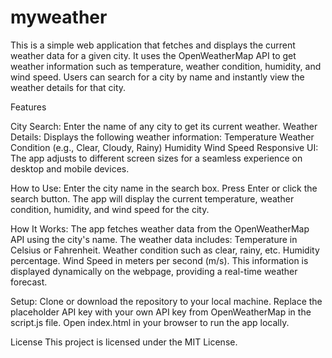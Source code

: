 # myweather


This is a simple web application that fetches and displays the current weather data for a given city. It uses the OpenWeatherMap API to get weather information such as temperature, weather condition, humidity, and wind speed. Users can search for a city by name and instantly view the weather details for that city.

Features

City Search: Enter the name of any city to get its current weather.
Weather Details: Displays the following weather information:
Temperature
Weather Condition (e.g., Clear, Cloudy, Rainy)
Humidity
Wind Speed
Responsive UI: The app adjusts to different screen sizes for a seamless experience on desktop and mobile devices.

How to Use:
Enter the city name in the search box.
Press Enter or click the search button.
The app will display the current temperature, weather condition, humidity, and wind speed for the city.

How It Works:
The app fetches weather data from the OpenWeatherMap API using the city's name.
The weather data includes:
Temperature in Celsius or Fahrenheit.
Weather condition such as clear, rainy, etc.
Humidity percentage.
Wind Speed in meters per second (m/s).
This information is displayed dynamically on the webpage, providing a real-time weather forecast.


Setup:
Clone or download the repository to your local machine.
Replace the placeholder API key with your own API key from OpenWeatherMap in the script.js file.
Open index.html in your browser to run the app locally.

License
This project is licensed under the MIT License.

